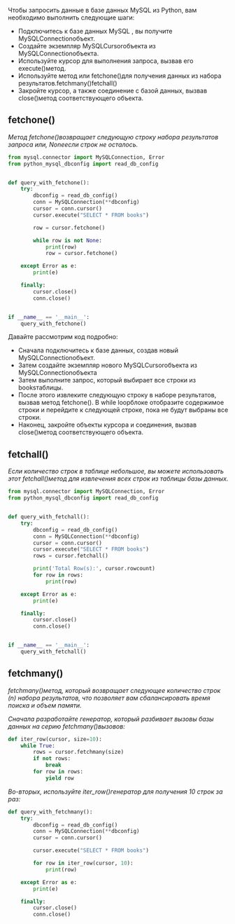 Чтобы запросить данные в базе данных MySQL из Python, вам необходимо выполнить следующие шаги:

+ Подключитесь к базе данных MySQL , вы получите MySQLConnectionобъект.
+ Создайте экземпляр  MySQLCursorобъекта из MySQLConnectionобъекта.
+ Используйте курсор для выполнения запроса, вызвав его  execute()метод.
+ Используйте метод или  fetchone()для  получения данных из набора результатов.fetchmany()fetchall()
+ Закройте курсор, а также соединение с базой данных, вызвав  close()метод соответствующего объекта.

## fetchone()
*Метод  fetchone()возвращает следующую строку набора результатов запроса или, Noneесли строк не осталось.*

```python
from mysql.connector import MySQLConnection, Error
from python_mysql_dbconfig import read_db_config


def query_with_fetchone():
    try:
        dbconfig = read_db_config()
        conn = MySQLConnection(**dbconfig)
        cursor = conn.cursor()
        cursor.execute("SELECT * FROM books")

        row = cursor.fetchone()

        while row is not None:
            print(row)
            row = cursor.fetchone()

    except Error as e:
        print(e)

    finally:
        cursor.close()
        conn.close()


if __name__ == '__main__':
    query_with_fetchone()
```

Давайте рассмотрим код подробно:

+ Сначала подключитесь к базе данных, создав новый  MySQLConnectionобъект.
+ Затем создайте экземпляр нового  MySQLCursorобъекта из  MySQLConnectionобъекта
+ Затем выполните запрос, который выбирает все строки из booksтаблицы.
+ После этого извлеките следующую строку в наборе результатов, вызвав метод fetchone(). В  while loopблоке отобразите содержимое строки и перейдите к следующей строке, пока не будут выбраны все строки.
+ Наконец, закройте объекты курсора и соединения, вызвав  close()метод соответствующего объекта.

## fetchall()
*Если количество строк в таблице небольшое, вы можете использовать этот  fetchall()метод для извлечения всех строк из таблицы базы данных.*

```python
from mysql.connector import MySQLConnection, Error
from python_mysql_dbconfig import read_db_config


def query_with_fetchall():
    try:
        dbconfig = read_db_config()
        conn = MySQLConnection(**dbconfig)
        cursor = conn.cursor()
        cursor.execute("SELECT * FROM books")
        rows = cursor.fetchall()

        print('Total Row(s):', cursor.rowcount)
        for row in rows:
            print(row)

    except Error as e:
        print(e)

    finally:
        cursor.close()
        conn.close()


if __name__ == '__main__':
    query_with_fetchall()
```

## fetchmany()
*fetchmany()метод, который возвращает следующее количество строк (n) набора результатов, что позволяет вам сбалансировать время поиска и объем памяти.*

*Сначала разработайте генератор, который разбивает вызовы базы данных на серию  fetchmany()вызовов:*
```python
def iter_row(cursor, size=10):
    while True:
        rows = cursor.fetchmany(size)
        if not rows:
            break
        for row in rows:
            yield row
```
*Во-вторых, используйте  iter_row()генератор для получения 10 строк за раз:*

```python
def query_with_fetchmany():
    try:
        dbconfig = read_db_config()
        conn = MySQLConnection(**dbconfig)
        cursor = conn.cursor()

        cursor.execute("SELECT * FROM books")

        for row in iter_row(cursor, 10):
            print(row)

    except Error as e:
        print(e)

    finally:
        cursor.close()
        conn.close()
```
